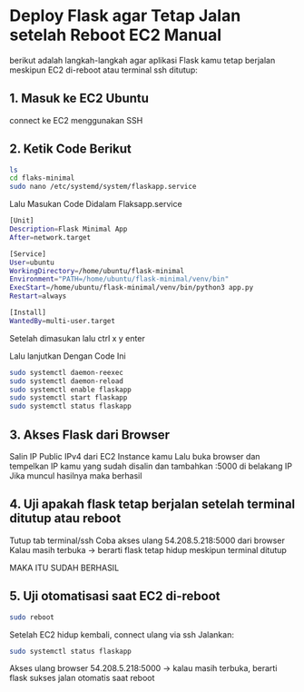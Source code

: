 # Deploy Flask agar Tetap Jalan setelah Reboot EC2 Manual

berikut adalah langkah-langkah agar aplikasi Flask kamu tetap berjalan meskipun EC2 di-reboot atau terminal ssh ditutup:

## 1. Masuk ke EC2 Ubuntu
connect ke EC2 menggunakan SSH

## 2. Ketik Code Berikut
```bash
ls
cd flaks-minimal
sudo nano /etc/systemd/system/flaskapp.service
```
Lalu Masukan Code Didalam Flaksapp.service
```bash
[Unit]
Description=Flask Minimal App
After=network.target

[Service]
User=ubuntu
WorkingDirectory=/home/ubuntu/flask-minimal
Environment="PATH=/home/ubuntu/flask-minimal/venv/bin"
ExecStart=/home/ubuntu/flask-minimal/venv/bin/python3 app.py
Restart=always

[Install]
WantedBy=multi-user.target
```
Setelah dimasukan lalu ctrl x
y
enter

Lalu lanjutkan Dengan Code Ini
```bash
sudo systemctl daemon-reexec
sudo systemctl daemon-reload
sudo systemctl enable flaskapp
sudo systemctl start flaskapp
sudo systemctl status flaskapp
```

## 3. Akses Flask dari Browser

Salin IP Public IPv4 dari EC2 Instance kamu
Lalu buka browser dan tempelkan IP kamu yang sudah disalin dan tambahkan :5000 di belakang IP
Jika muncul hasilnya maka berhasil

## 4. Uji apakah flask tetap berjalan setelah terminal ditutup atau reboot

Tutup tab terminal/ssh
Coba akses ulang 54.208.5.218:5000 dari browser
Kalau masih terbuka → berarti flask tetap hidup meskipun terminal ditutup

MAKA ITU SUDAH BERHASIL 

## 5. Uji otomatisasi saat EC2 di-reboot 
```BASH
sudo reboot
```
Setelah EC2 hidup kembali, connect ulang via ssh
Jalankan:
```BASH
sudo systemctl status flaskapp
```
Akses ulang browser 54.208.5.218:5000 → kalau masih terbuka, berarti flask sukses jalan otomatis saat reboot
